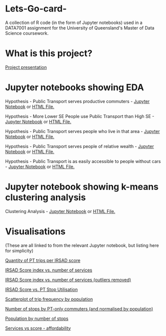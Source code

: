 # Lets-Go-card-
A collection of R code (in the form of Jupyter notebooks) used in a DATA7001 assignment for the University of Queensland's Master of Data Science coursework.

# What is this project?
[Project presentation](https://drive.google.com/open?id=1CkB1jn-S2n8LT33Zofk-Ro6pX6DhZKck)



# Jupyter notebooks showing EDA
Hypothesis - Public Transport serves productive commuters - [Jupyter Notebook](https://github.com/TheDataStarter/Lets-Go-card-/blob/master/Jupyter/Dave%20-%20PT%20serves%20productive%20commuters.ipynb) or [HTML File.](https://github.com/TheDataStarter/Lets-Go-card-/blob/master/Jupyter/Dave%20-%20PT%20serves%20productive%20commuters.html)

Hypothesis - More Lower SE People use Public Transport than High SE - [Jupyter Notebook](https://github.com/TheDataStarter/Lets-Go-card-/blob/master/Jupyter/Dave%20-%20more%20low-SE%20people%20use%20public%20transport%20than%20high-SE.ipynb) or [HTML File.](https://github.com/TheDataStarter/Lets-Go-card-/blob/master/Jupyter/Dave%20-%20more%20low-SE%20people%20use%20public%20transport%20than%20high-SE.html)

Hypothesis - Public Transport serves people who live in that area - [Jupyter Notebook](https://github.com/TheDataStarter/Lets-Go-card-/blob/master/Jupyter/Dave%20-%20PT%20serves%20people%20who%20live%20in%20that%20area.ipynb) or [HTML File.](https://github.com/TheDataStarter/Lets-Go-card-/blob/master/Jupyter/Dave%20-%20PT%20serves%20people%20who%20live%20in%20that%20area.html)

Hypothesis - Public Transport serves people of relative wealth - [Jupyter Notebook](https://github.com/TheDataStarter/Lets-Go-card-/blob/master/Jupyter/Dave%20-%20PT%20serves%20people%20of%20relative%20wealth.ipynb) or [HTML File.](https://github.com/TheDataStarter/Lets-Go-card-/blob/master/Jupyter/Dave%20-%20PT%20serves%20people%20of%20relative%20wealth.html)

Hypothesis - Public Transport is as easily accessible to people without cars - [Jupyter Notebook](https://github.com/TheDataStarter/Lets-Go-card-/blob/master/Jupyter/Dave%20-%20PT%20is%20easily%20accessible%20to%20people%20without%20cars.ipynb) or [HTML File.](https://github.com/TheDataStarter/Lets-Go-card-/blob/master/Jupyter/Dave%20-%20PT%20is%20easily%20accessible%20to%20people%20without%20cars.html)

# Jupyter notebook showing k-means clustering analysis

Clustering Analysis - [Jupyter Notebook](https://github.com/TheDataStarter/Lets-Go-card-/blob/master/Jupyter/Dave%20-%20Cluster%20for%20Personas.ipynb) or [HTML File.](https://github.com/TheDataStarter/Lets-Go-card-/blob/master/Jupyter/Dave%20-%20Cluster%20for%20Personas.html)

# Visualisations
(These are all linked to from the relevant Jupyter notebook, but listing here for simplicity)

[Quantity of PT trips per IRSAD score](https://github.com/TheDataStarter/Lets-Go-card-/blob/master/viz/Qty%20of%20trips%20by%20SAD%20score.png)

[IRSAD Score index vs. number of services](https://github.com/TheDataStarter/Lets-Go-card-/blob/master/viz/SAD%20index%20score%20vs%20number%20of%20services.png)

[IRSAD Score index vs. number of services (outliers removed)](https://github.com/TheDataStarter/Lets-Go-card-/blob/master/viz/SAD%20index%20score%20vs%20number%20of%20services%20(2).png)

[IRSAD Score vs. PT Stop Utilisation](https://github.com/TheDataStarter/Lets-Go-card-/blob/master/viz/SAD%20score%20vs%20pt%20stop%20utilisation.png)

[Scatterplot of trip frequency by population](https://github.com/TheDataStarter/Lets-Go-card-/blob/master/viz/Scatter%20plot%20of%20trip%20freq%20by%20population.png)

[Number of stops by PT-only commuters (and normalised by population)](https://github.com/TheDataStarter/Lets-Go-card-/blob/master/viz/num%20of%20stops%20by%20pt-only%20commuters%20and%20norm.png)

[Population by number of stops](https://github.com/TheDataStarter/Lets-Go-card-/blob/master/viz/population%20by%20%23%20stops%20_%20all%20SA2.png)

[Services vs score - affordability](https://github.com/TheDataStarter/Lets-Go-card-/blob/master/viz/services%20vs%20score%20-%20affordability.png)
